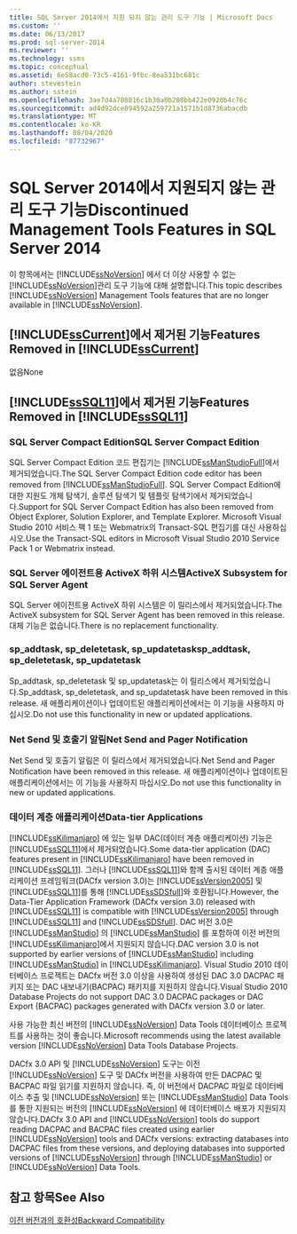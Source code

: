 ```yaml
---
title: SQL Server 2014에서 지원 되지 않는 관리 도구 기능 | Microsoft Docs
ms.custom: ''
ms.date: 06/13/2017
ms.prod: sql-server-2014
ms.reviewer: ''
ms.technology: ssms
ms.topic: conceptual
ms.assetid: 6e58acd0-73c5-4161-9fbc-8ea531bc681c
author: stevestein
ms.author: sstein
ms.openlocfilehash: 3ae7d4a708816c1b30a0b208bb422e0920b4c76c
ms.sourcegitcommit: ad4d92dce894592a259721a1571b1d8736abacdb
ms.translationtype: MT
ms.contentlocale: ko-KR
ms.lasthandoff: 08/04/2020
ms.locfileid: "87732967"
---
```

# <a name="discontinued-management-tools-features-in-sql-server-2014"></a><span data-ttu-id="7ffaa-102">SQL Server 2014에서 지원되지 않는 관리 도구 기능</span><span class="sxs-lookup"><span data-stu-id="7ffaa-102">Discontinued Management Tools Features in SQL Server 2014</span></span>
  <span data-ttu-id="7ffaa-103">이 항목에서는 [!INCLUDE[ssNoVersion](../includes/ssnoversion-md.md)] 에서 더 이상 사용할 수 없는 [!INCLUDE[ssNoVersion](../includes/ssnoversion-md.md)]관리 도구 기능에 대해 설명합니다.</span><span class="sxs-lookup"><span data-stu-id="7ffaa-103">This topic describes [!INCLUDE[ssNoVersion](../includes/ssnoversion-md.md)] Management Tools features that are no longer available in [!INCLUDE[ssNoVersion](../includes/ssnoversion-md.md)].</span></span>  
  
## <a name="features-removed-in-sscurrent"></a><span data-ttu-id="7ffaa-104">[!INCLUDE[ssCurrent](../includes/sscurrent-md.md)]에서 제거된 기능</span><span class="sxs-lookup"><span data-stu-id="7ffaa-104">Features Removed in [!INCLUDE[ssCurrent](../includes/sscurrent-md.md)]</span></span>  
 <span data-ttu-id="7ffaa-105">없음</span><span class="sxs-lookup"><span data-stu-id="7ffaa-105">None</span></span>  
  
## <a name="features-removed-in-sssql11"></a><span data-ttu-id="7ffaa-106">[!INCLUDE[ssSQL11](../includes/sssql11-md.md)]에서 제거된 기능</span><span class="sxs-lookup"><span data-stu-id="7ffaa-106">Features Removed in [!INCLUDE[ssSQL11](../includes/sssql11-md.md)]</span></span>  
  
### <a name="sql-server-compact-edition"></a><span data-ttu-id="7ffaa-107">SQL Server Compact Edition</span><span class="sxs-lookup"><span data-stu-id="7ffaa-107">SQL Server Compact Edition</span></span>  
 <span data-ttu-id="7ffaa-108">SQL Server Compact Edition 코드 편집기는 [!INCLUDE[ssManStudioFull](../includes/ssmanstudiofull-md.md)]에서 제거되었습니다.</span><span class="sxs-lookup"><span data-stu-id="7ffaa-108">The SQL Server Compact Edition code editor has been removed from [!INCLUDE[ssManStudioFull](../includes/ssmanstudiofull-md.md)].</span></span> <span data-ttu-id="7ffaa-109">SQL Server Compact Edition에 대한 지원도 개체 탐색기, 솔루션 탐색기 및 템플릿 탐색기에서 제거되었습니다.</span><span class="sxs-lookup"><span data-stu-id="7ffaa-109">Support for SQL Server Compact Edition has also been removed from Object Explorer, Solution Explorer, and Template Explorer.</span></span> <span data-ttu-id="7ffaa-110">Microsoft Visual Studio 2010 서비스 팩 1 또는 Webmatrix의 Transact-SQL 편집기를 대신 사용하십시오.</span><span class="sxs-lookup"><span data-stu-id="7ffaa-110">Use the Transact-SQL editors in Microsoft Visual Studio 2010 Service Pack 1 or Webmatrix instead.</span></span>  
  
### <a name="activex-subsystem-for-sql-server-agent"></a><span data-ttu-id="7ffaa-111">SQL Server 에이전트용 ActiveX 하위 시스템</span><span class="sxs-lookup"><span data-stu-id="7ffaa-111">ActiveX Subsystem for SQL Server Agent</span></span>  
 <span data-ttu-id="7ffaa-112">SQL Server 에이전트용 ActiveX 하위 시스템은 이 릴리스에서 제거되었습니다.</span><span class="sxs-lookup"><span data-stu-id="7ffaa-112">The ActiveX subsystem for SQL Server Agent has been removed in this release.</span></span> <span data-ttu-id="7ffaa-113">대체 기능은 없습니다.</span><span class="sxs-lookup"><span data-stu-id="7ffaa-113">There is no replacement functionality.</span></span>  
  
### <a name="sp_addtask-sp_deletetask-sp_updatetask"></a><span data-ttu-id="7ffaa-114">sp_addtask, sp_deletetask, sp_updatetask</span><span class="sxs-lookup"><span data-stu-id="7ffaa-114">sp_addtask, sp_deletetask, sp_updatetask</span></span>  
 <span data-ttu-id="7ffaa-115">Sp_addtask, sp_deletetask 및 sp_updatetask는 이 릴리스에서 제거되었습니다.</span><span class="sxs-lookup"><span data-stu-id="7ffaa-115">Sp_addtask, sp_deletetask, and sp_updatetask have been removed in this release.</span></span> <span data-ttu-id="7ffaa-116">새 애플리케이션이나 업데이트된 애플리케이션에서는 이 기능을 사용하지 마십시오.</span><span class="sxs-lookup"><span data-stu-id="7ffaa-116">Do not use this functionality in new or updated applications.</span></span>  
  
### <a name="net-send-and-pager-notification"></a><span data-ttu-id="7ffaa-117">Net Send 및 호출기 알림</span><span class="sxs-lookup"><span data-stu-id="7ffaa-117">Net Send and Pager Notification</span></span>  
 <span data-ttu-id="7ffaa-118">Net Send 및 호출기 알림은 이 릴리스에서 제거되었습니다.</span><span class="sxs-lookup"><span data-stu-id="7ffaa-118">Net Send and Pager Notification have been removed in this release.</span></span> <span data-ttu-id="7ffaa-119">새 애플리케이션이나 업데이트된 애플리케이션에서는 이 기능을 사용하지 마십시오.</span><span class="sxs-lookup"><span data-stu-id="7ffaa-119">Do not use this functionality in new or updated applications.</span></span>  
  
### <a name="data-tier-applications"></a><span data-ttu-id="7ffaa-120">데이터 계층 애플리케이션</span><span class="sxs-lookup"><span data-stu-id="7ffaa-120">Data-tier Applications</span></span>  
 <span data-ttu-id="7ffaa-121">[!INCLUDE[ssKilimanjaro](../includes/sskilimanjaro-md.md)] 에 있는 일부 DAC(데이터 계층 애플리케이션) 기능은 [!INCLUDE[ssSQL11](../includes/sssql11-md.md)]에서 제거되었습니다.</span><span class="sxs-lookup"><span data-stu-id="7ffaa-121">Some data-tier application (DAC) features present in [!INCLUDE[ssKilimanjaro](../includes/sskilimanjaro-md.md)] have been removed in [!INCLUDE[ssSQL11](../includes/sssql11-md.md)].</span></span> <span data-ttu-id="7ffaa-122">그러나 [!INCLUDE[ssSQL11](../includes/sssql11-md.md)]와 함께 출시된 데이터 계층 애플리케이션 프레임워크(DACfx version 3.0)는 [!INCLUDE[ssVersion2005](../includes/ssversion2005-md.md)] 및 [!INCLUDE[ssSQL11](../includes/sssql11-md.md)]를 통해 [!INCLUDE[ssSDSfull](../includes/sssdsfull-md.md)]와 호환됩니다.</span><span class="sxs-lookup"><span data-stu-id="7ffaa-122">However, the Data-Tier Application Framework (DACfx version 3.0) released with [!INCLUDE[ssSQL11](../includes/sssql11-md.md)] is compatible with [!INCLUDE[ssVersion2005](../includes/ssversion2005-md.md)] through [!INCLUDE[ssSQL11](../includes/sssql11-md.md)] and [!INCLUDE[ssSDSfull](../includes/sssdsfull-md.md)].</span></span> <span data-ttu-id="7ffaa-123">DAC 버전 3.0은 [!INCLUDE[ssManStudio](../includes/ssmanstudio-md.md)] 의 [!INCLUDE[ssManStudio](../includes/ssmanstudio-md.md)] 를 포함하여 이전 버전의 [!INCLUDE[ssKilimanjaro](../includes/sskilimanjaro-md.md)]에서 지원되지 않습니다.</span><span class="sxs-lookup"><span data-stu-id="7ffaa-123">DAC version 3.0 is not supported by earlier versions of [!INCLUDE[ssManStudio](../includes/ssmanstudio-md.md)] including [!INCLUDE[ssManStudio](../includes/ssmanstudio-md.md)] in [!INCLUDE[ssKilimanjaro](../includes/sskilimanjaro-md.md)].</span></span> <span data-ttu-id="7ffaa-124">Visual Studio 2010 데이터베이스 프로젝트는 DACfx 버전 3.0 이상을 사용하여 생성된 DAC 3.0 DACPAC 패키지 또는 DAC 내보내기(BACPAC) 패키지를 지원하지 않습니다.</span><span class="sxs-lookup"><span data-stu-id="7ffaa-124">Visual Studio 2010 Database Projects do not support DAC 3.0 DACPAC packages or DAC Export (BACPAC) packages generated with DACfx version 3.0 or later.</span></span>  
  
 <span data-ttu-id="7ffaa-125">사용 가능한 최신 버전의 [!INCLUDE[ssNoVersion](../includes/ssnoversion-md.md)] Data Tools 데이터베이스 프로젝트를 사용하는 것이 좋습니다.</span><span class="sxs-lookup"><span data-stu-id="7ffaa-125">Microsoft recommends using the latest available version [!INCLUDE[ssNoVersion](../includes/ssnoversion-md.md)] Data Tools Database Projects.</span></span>  
  
 <span data-ttu-id="7ffaa-126">DACfx 3.0 API 및 [!INCLUDE[ssNoVersion](../includes/ssnoversion-md.md)] 도구는 이전 [!INCLUDE[ssNoVersion](../includes/ssnoversion-md.md)] 도구 및 DACfx 버전을 사용하여 만든 DACPAC 및 BACPAC 파일 읽기를 지원하지 않습니다. 즉, 이 버전에서 DACPAC 파일로 데이터베이스 추출 및 [!INCLUDE[ssNoVersion](../includes/ssnoversion-md.md)] 또는 [!INCLUDE[ssManStudio](../includes/ssmanstudio-md.md)] Data Tools를 통한 지원되는 버전의 [!INCLUDE[ssNoVersion](../includes/ssnoversion-md.md)] 에 데이터베이스 배포가 지원되지 않습니다.</span><span class="sxs-lookup"><span data-stu-id="7ffaa-126">DACfx 3.0 API and [!INCLUDE[ssNoVersion](../includes/ssnoversion-md.md)] tools do support reading DACPAC and BACPAC files created using earlier [!INCLUDE[ssNoVersion](../includes/ssnoversion-md.md)] tools and DACfx versions: extracting databases into DACPAC files from these versions, and deploying databases into supported versions of [!INCLUDE[ssNoVersion](../includes/ssnoversion-md.md)] through [!INCLUDE[ssManStudio](../includes/ssmanstudio-md.md)] or [!INCLUDE[ssNoVersion](../includes/ssnoversion-md.md)] Data Tools.</span></span>  
  
## <a name="see-also"></a><span data-ttu-id="7ffaa-127">참고 항목</span><span class="sxs-lookup"><span data-stu-id="7ffaa-127">See Also</span></span>  
 [<span data-ttu-id="7ffaa-128">이전 버전과의 호환성</span><span class="sxs-lookup"><span data-stu-id="7ffaa-128">Backward Compatibility</span></span>](../../2014/getting-started/backward-compatibility.md)  
  
  
